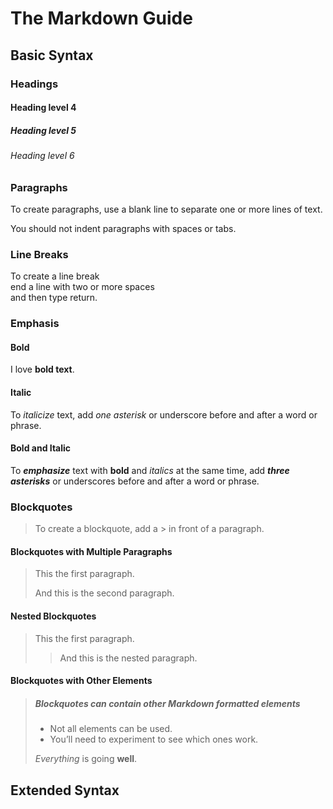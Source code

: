 # The Markdown Guide
## Basic Syntax
### Headings
#### Heading level 4
##### Heading level 5
###### Heading level 6
### Paragraphs
To create paragraphs, use a blank line to separate one or more lines of text.

You should not indent paragraphs with spaces or tabs.
### Line Breaks
To create a line break  
end a line with two or more spaces  
and then type return.
### Emphasis
#### Bold
I love **bold text**.
#### Italic
To *italicize* text, add *one asterisk* or underscore before and after a word or phrase.
#### Bold and Italic
To ***emphasize*** text with **bold** and *italics* at the same time, add ***three asterisks*** or underscores before and after a word or phrase.
### Blockquotes
> To create a blockquote, add a > in front of a paragraph.
#### Blockquotes with Multiple Paragraphs
> This the first paragraph.
>
> And this is the second paragraph.
#### Nested Blockquotes
> This the first paragraph.
>
>> And this is the nested paragraph.
#### Blockquotes with Other Elements
> ##### Blockquotes can contain other Markdown formatted elements
>
> - Not all elements can be used.
> - You’ll need to experiment to see which ones work.
>
> *Everything* is going **well**.

## Extended Syntax
